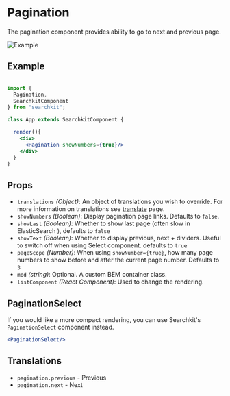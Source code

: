 # Pagination
The pagination component provides ability to go to next and previous page.

![Example](./assets/pagination.png)
## Example

```jsx

import {
  Pagination,
  SearchkitComponent
} from "searchkit";

class App extends SearchkitComponent {

  render(){
    <div>
      <Pagination showNumbers={true}/>
    </div>
  }
}
```

## Props
- `translations` *(Object)*: An object of translations you wish to override. For more information on translations see [translate](../../core/Translate.md) page.
- `showNumbers` *(Boolean)*: Display pagination page links. Defaults to `false`.
- `showLast` *(Boolean)*: Whether to show last page (often slow in ElasticSearch ), defaults to `false`
- `showText` *(Boolean)*: Whether to display previous, next + dividers. Useful to switch off when using Select component.
defaults to `true`
- `pageScope` *(Number)*: When using `showNumber={true}`, how many page numbers to show before and after the current page number. Defaults to `3`
- `mod` *(string)*: Optional. A custom BEM container class.
- `listComponent` *(React Component)*: Used to change the rendering.

## PaginationSelect
If you would like a more compact rendering, you can use Searchkit's `PaginationSelect` component instead.

```jsx
<PaginationSelect/>
```


## Translations
- `pagination.previous` - Previous
- `pagination.next` - Next
